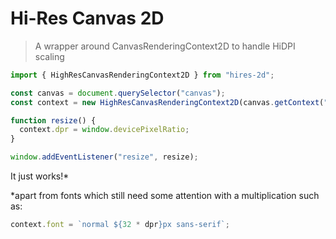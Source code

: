 # Hi-Res Canvas 2D

> A wrapper around CanvasRenderingContext2D to handle HiDPI scaling

```JavaScript
import { HighResCanvasRenderingContext2D } from "hires-2d";

const canvas = document.querySelector("canvas");
const context = new HighResCanvasRenderingContext2D(canvas.getContext("2d"), window.devicePixelRatio);

function resize() {
  context.dpr = window.devicePixelRatio;
}

window.addEventListener("resize", resize);
```

It just works!\*

\*apart from fonts which still need some attention with a multiplication such as:

```JavaScript
context.font = `normal ${32 * dpr}px sans-serif`;
```
